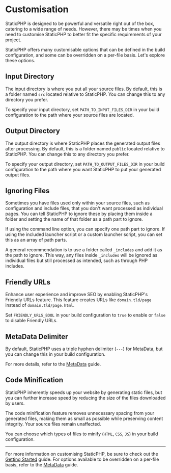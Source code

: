 # Customisation

StaticPHP is designed to be powerful and versatile right out of the box, catering to a wide range of needs. However, there may be times when you need to customise StaticPHP to better fit the specific requirements of your project.

StaticPHP offers many customisable options that can be defined in the build configuration, and some can be overridden on a per-file basis. Let's explore these options.

## Input Directory

The input directory is where you put all your source files. By default, this is a folder named `src` located relative to StaticPHP. You can change this to any directory you prefer.

To specify your input directory, set `PATH_TO_INPUT_FILES_DIR` in your build configuration to the path where your source files are located.

## Output Directory

The output directory is where StaticPHP places the generated output files after processing. By default, this is a folder named `public` located relative to StaticPHP. You can change this to any directory you prefer.

To specify your output directory, set `PATH_TO_OUTPUT_FILES_DIR` in your build configuration to the path where you want StaticPHP to put your generated output files.

## Ignoring Files

Sometimes you have files used only within your source files, such as configuration and include files, that you don't want processed as individual pages. You can tell StaticPHP to ignore these by placing them inside a folder and setting the name of that folder as a path part to ignore.

If using the command line option, you can specify one path part to ignore. If using the included launcher script or a custom launcher script, you can set this as an array of path parts.

A general recommendation is to use a folder called `_includes` and add it as the path to ignore. This way, any files inside `_includes` will be ignored as individual files but still processed as intended, such as through PHP includes.

## Friendly URLs

Enhance user experience and improve SEO by enabling StaticPHP's Friendly URLs feature. This feature creates URLs like `domain.tld/page` instead of `domain.tld/page.html`.

Set `FRIENDLY_URLS_BOOL` in your build configuration to `true` to enable or `false` to disable Friendly URLs.

## MetaData Delimiter

By default, StaticPHP uses a triple hyphen delimiter (`---`) for MetaData, but you can change this in your build configuration.

For more details, refer to the [MetaData](MetaData.md) guide.

## Code Minification

StaticPHP inherently speeds up your website by generating static files, but you can further increase speed by reducing the size of the files downloaded by users.

The code minification feature removes unnecessary spacing from your generated files, making them as small as possible while preserving content integrity. Your source files remain unaffected.

You can choose which types of files to minify (`HTML`, `CSS`, `JS`) in your build configuration.

---

For more information on customising StaticPHP, be sure to check out the [Getting Started](Getting-Started.md) guide. For options available to be overridden on a per-file basis, refer to the [MetaData](MetaData.md) guide.

